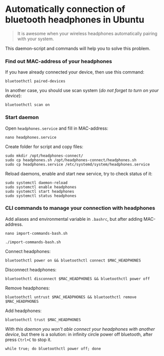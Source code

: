 # Automatically connection of bluetooth headphones in Ubuntu

> It is awesome when your wireless headphones automatically pairing with your system. 

This daemon-script and
commands will help you to solve this problem.

### Find out MAC-address of your headphones
If you have already connected your device, then
use this command:

```shell
bluetoothctl paired-devices
```

In another case, you should use scan system 
(_do not forget to turn on your device_):

```shell
bluetoothctl scan on
```

### Start daemon

Open `headphones.service` and fill in MAC-address:
```shell
nano headphones.service
```

Create folder for script and copy files:

```shell
sudo mkdir /opt/headphones-connect/
sudo cp headphones.sh /opt/headphones-connect/headphones.sh
sudo cp headphones.service /etc/systemd/system/headphones.service
```

Reload daemons, enable and start new service,
try to check status of it:

```shell
sudo systemctl daemon-reload
sudo systemctl enable headphones 
sudo systemctl start headphones
sudo systemctl status headphones
```

### CLI commands to manage your connection with headphones

Add aliases and environmental variable in `.bashrc`, but after adding MAC-address.

```shell
nano import-commands-bash.sh 
```

```shell
./import-commands-bash.sh
```

Connect headphones:
```shell
bluetoothctl power on && bluetoothctl connect $MAC_HEADPHONES
```

Disconnect headphones:
```shell
bluetoothctl disconnect $MAC_HEADPHONES && bluetoothctl power off
```

Remove headphones:
```shell
bluetoothctl untrust $MAC_HEADPHONES && bluetoothctl remove $MAC_HEADPHONES
```

Add headphones:
```shell
bluetoothctl trust $MAC_HEADPHONES
```

_With this daemon you won't able connect your
headphones with another device_, but there is a
solution: in infinity circle power off bluetooth,
after press `Ctrl+C` to stop it.

```shell
while true; do bluetoothctl power off; done
```

